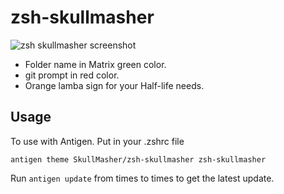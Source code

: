 # zsh-skullmasher

![zsh skullmasher screenshot](https://raw.github.com/skullmasher/zsh-skullmasher/master/zsh-skullmasher_screenshot.png)

* Folder name in Matrix green color.
* git prompt in red color.
* Orange lamba sign for your Half-life needs.

## Usage

To use  with Antigen. Put in your .zshrc file
```
antigen theme SkullMasher/zsh-skullmasher zsh-skullmasher
```
Run `antigen update` from times to times to get the latest update.
